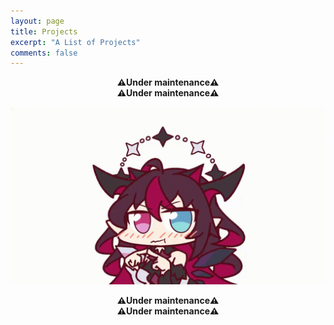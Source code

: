 ```yaml
---
layout: page
title: Projects
excerpt: "A List of Projects"
comments: false
---
```

<div style="text-align: center;">
    <b>⚠️Under maintenance⚠️</b><br>
    <b>⚠️Under maintenance⚠️</b>
</div>

![Cute GIF](https://raw.githubusercontent.com/raviyelna/raviyelna.github.io/master/assets/img/Under_Maintenance.gif)
<div style="text-align: center;">
    <b>⚠️Under maintenance⚠️</b><br>
    <b>⚠️Under maintenance⚠️</b>
</div>

